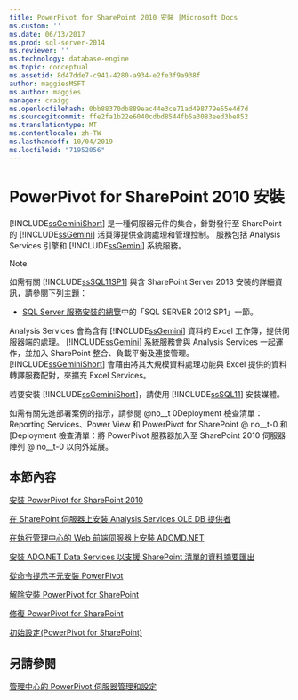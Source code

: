 ```yaml
---
title: PowerPivot for SharePoint 2010 安裝 |Microsoft Docs
ms.custom: ''
ms.date: 06/13/2017
ms.prod: sql-server-2014
ms.reviewer: ''
ms.technology: database-engine
ms.topic: conceptual
ms.assetid: 8d47dde7-c941-4280-a934-e2fe3f9a938f
author: maggiesMSFT
ms.author: maggies
manager: craigg
ms.openlocfilehash: 0bb88370db889eac44e3ce71ad498779e55e4d7d
ms.sourcegitcommit: ffe2fa1b22e6040cdbd8544fb5a3083eed3be852
ms.translationtype: MT
ms.contentlocale: zh-TW
ms.lasthandoff: 10/04/2019
ms.locfileid: "71952056"
---
```

# <a name="powerpivot-for-sharepoint-2010-installation"></a>PowerPivot for SharePoint 2010 安裝
  [!INCLUDE[ssGeminiShort](../../includes/ssgeminishort-md.md)] 是一種伺服器元件的集合，針對發行至 SharePoint 的 [!INCLUDE[ssGemini](../../includes/ssgemini-md.md)] 活頁簿提供查詢處理和管理控制。 服務包括 Analysis Services 引擎和 [!INCLUDE[ssGemini](../../includes/ssgemini-md.md)] 系統服務。  
  
> [!NOTE]  
>  如需有關 [!INCLUDE[ssSQL11SP1](../../includes/sssql11sp1-md.md)] 與含 SharePoint Server 2013 安裝的詳細資訊，請參閱下列主題：  
>   
>  -   [SQL Server 服務安裝的總覽](../../../2014/sql-server/install/overview-of-sql-server-servicing-installation.md)中的「SQL SERVER 2012 SP1」一節。  
  
 Analysis Services 會為含有 [!INCLUDE[ssGemini](../../includes/ssgemini-md.md)] 資料的 Excel 工作簿，提供伺服器端的處理。 [!INCLUDE[ssGemini](../../includes/ssgemini-md.md)] 系統服務會與 Analysis Services 一起運作，並加入 SharePoint 整合、負載平衡及連接管理。 [!INCLUDE[ssGeminiShort](../../includes/ssgeminishort-md.md)] 會藉由將其大規模資料處理功能與 Excel 提供的資料轉譯服務配對，來擴充 Excel Services。  
  
 若要安裝 [!INCLUDE[ssGeminiShort](../../includes/ssgeminishort-md.md)]，請使用 [!INCLUDE[ssSQL11](../../includes/sssql11-md.md)] 安裝媒體。  
  
 如需有關先進部署案例的指示，請參閱 @no__t 0Deployment 檢查清單：Reporting Services、Power View 和 PowerPivot for SharePoint @ no__t-0 和 [Deployment 檢查清單：將 PowerPivot 服務器加入至 SharePoint 2010 伺服器陣列 @ no__t-0 以向外延展。  
  
## <a name="in-this-section"></a>本節內容  
 [安裝 PowerPivot for SharePoint 2010](../../../2014/sql-server/install/install-powerpivot-for-sharepoint-2010.md)  
  
 [在 SharePoint 伺服器上安裝 Analysis Services OLE DB 提供者](../../../2014/sql-server/install/install-the-analysis-services-ole-db-provider-on-sharepoint-servers.md)  
  
 [在執行管理中心的 Web 前端伺服器上安裝 ADOMD.NET](../../../2014/sql-server/install/install-adomd-net-on-web-front-end-servers-running-central-administration.md)  
  
 [安裝 ADO.NET Data Services 以支援 SharePoint 清單的資料摘要匯出](../../../2014/sql-server/install/install-ado-net-data-services-to-support-data-feed-exports-of-sharepoint-lists.md)  
  
 [從命令提示字元安裝 PowerPivot](../../../2014/sql-server/install/install-powerpivot-from-the-command-prompt.md)  
  
 [解除安裝 PowerPivot for SharePoint](../../../2014/sql-server/install/uninstall-power-pivot-for-sharepoint.md)  
  
 [修復 PowerPivot for SharePoint](../../../2014/sql-server/install/repair-powerpivot-for-sharepoint.md)  
  
 [初始設定&#40;PowerPivot for SharePoint&#41;](../../../2014/sql-server/install/initial-configuration-powerpivot-for-sharepoint.md)  
  
## <a name="see-also"></a>另請參閱  
 [管理中心的 PowerPivot 伺服器管理和設定](https://docs.microsoft.com/analysis-services/power-pivot-sharepoint/power-pivot-server-administration-and-configuration-in-central-administration)  
  
  
